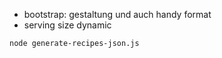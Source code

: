 - bootstrap: gestaltung und auch handy format
- serving size dynamic 


```bash
node generate-recipes-json.js
```

